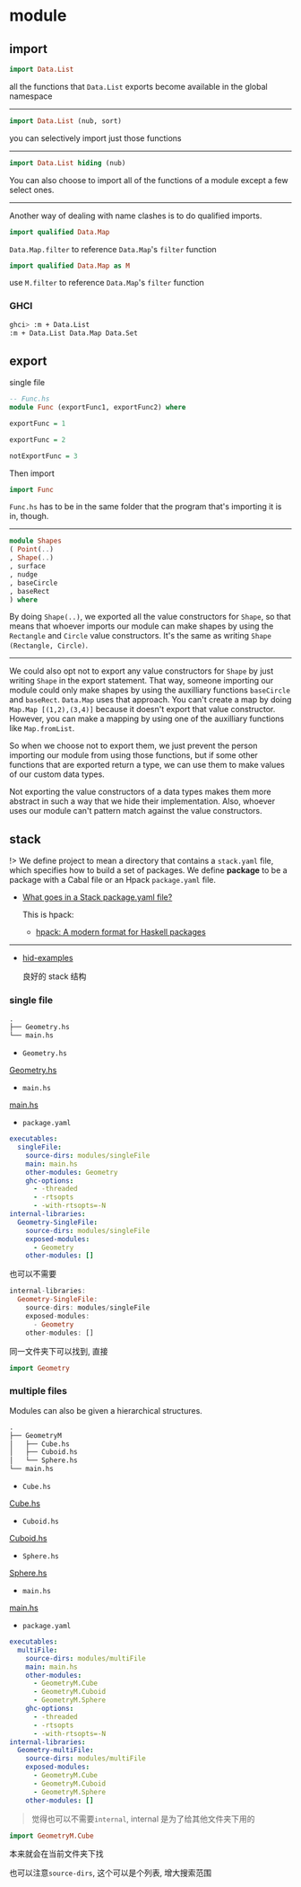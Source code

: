 # module

## import

```hs
import Data.List
```

all the functions that `Data.List` exports become available in the global namespace

---

```hs
import Data.List (nub, sort)
```

you can selectively import just those functions

---

```hs
import Data.List hiding (nub)
```

You can also choose to import all of the functions of a module except a few select ones.

---

Another way of dealing with name clashes is to do qualified imports.

```hs
import qualified Data.Map
```

`Data.Map.filter` to reference `Data.Map`'s `filter` function

```hs
import qualified Data.Map as M
```

use `M.filter` to reference `Data.Map`'s `filter` function

### GHCI

```bash
ghci> :m + Data.List
:m + Data.List Data.Map Data.Set
```

## export

single file

```hs
-- Func.hs
module Func (exportFunc1, exportFunc2) where

exportFunc = 1

exportFunc = 2

notExportFunc = 3
```

Then import

```hs
import Func
```

`Func.hs` has to be in the same folder that the program that's importing it is in, though.

---

```hs
module Shapes
( Point(..)
, Shape(..)
, surface
, nudge
, baseCircle
, baseRect
) where
```

By doing `Shape(..)`, we exported all the value constructors for `Shape`, so that means that whoever imports our module can make shapes by using the `Rectangle` and `Circle` value constructors. It's the same as writing `Shape (Rectangle, Circle)`.

---

We could also opt not to export any value constructors for `Shape` by just writing `Shape` in the export statement. That way, someone importing our module could only make shapes by using the auxilliary functions `baseCircle` and `baseRect`. `Data.Map` uses that approach. You can't create a map by doing `Map.Map [(1,2),(3,4)]` because it doesn't export that value constructor. However, you can make a mapping by using one of the auxilliary functions like `Map.fromList`.

So when we choose not to export them, we just prevent the person importing our module from using those functions, but if some other functions that are exported return a type, we can use them to make values of our custom data types.

Not exporting the value constructors of a data types makes them more abstract in such a way that we hide their implementation. Also, whoever uses our module can't pattern match against the value constructors.

## stack

!> We define project to mean a directory that contains a `stack.yaml` file, which specifies how to build a set of packages. We define **package** to be a package with a Cabal file or an Hpack `package.yaml` file.

- [What goes in a Stack package.yaml file?](https://stackoverflow.com/questions/40332040/what-goes-in-a-stack-package-yaml-file)

  This is hpack:

  - [hpack: A modern format for Haskell packages](https://github.com/sol/hpack)

---

- [hid-examples](https://github.com/bravit/hid-examples)

  良好的 stack 结构

### single file

```txt
.
├── Geometry.hs
└── main.hs
```

- `Geometry.hs`

[Geometry.hs](../example/Learn-You-a-Haskell-for-Great-Good/modules/singleFile/Geometry.hs ":include :type=code hs")

- `main.hs`

[main.hs](../example/Learn-You-a-Haskell-for-Great-Good/modules/singleFile/main.hs ":include :type=code hs")

- `package.yaml`

```yaml
executables:
  singleFile:
    source-dirs: modules/singleFile
    main: main.hs
    other-modules: Geometry
    ghc-options:
      - -threaded
      - -rtsopts
      - -with-rtsopts=-N
internal-libraries:
  Geometry-SingleFile:
    source-dirs: modules/singleFile
    exposed-modules:
      - Geometry
    other-modules: []
```

也可以不需要

```hs
internal-libraries:
  Geometry-SingleFile:
    source-dirs: modules/singleFile
    exposed-modules:
      - Geometry
    other-modules: []
```

同一文件夹下可以找到, 直接

```hs
import Geometry
```

### multiple files

Modules can also be given a hierarchical structures.

```txt
.
├── GeometryM
│   ├── Cube.hs
│   ├── Cuboid.hs
│   └── Sphere.hs
└── main.hs
```

- `Cube.hs`

[Cube.hs](../example/Learn-You-a-Haskell-for-Great-Good/modules/multiFile/GeometryM/Cube.hs ":include :type=code hs")

- `Cuboid.hs`

[Cuboid.hs](../example/Learn-You-a-Haskell-for-Great-Good/modules/multiFile/GeometryM/Cuboid.hs ":include :type=code hs")

- `Sphere.hs`

[Sphere.hs](../example/Learn-You-a-Haskell-for-Great-Good/modules/multiFile/GeometryM/Sphere.hs ":include :type=code hs")

- `main.hs`

[main.hs](../example/Learn-You-a-Haskell-for-Great-Good/modules/multiFile/main.hs ":include :type=code hs")

- `package.yaml`

```yaml
executables:
  multiFile:
    source-dirs: modules/multiFile
    main: main.hs
    other-modules:
      - GeometryM.Cube
      - GeometryM.Cuboid
      - GeometryM.Sphere
    ghc-options:
      - -threaded
      - -rtsopts
      - -with-rtsopts=-N
internal-libraries:
  Geometry-multiFile:
    source-dirs: modules/multiFile
    exposed-modules:
      - GeometryM.Cube
      - GeometryM.Cuboid
      - GeometryM.Sphere
    other-modules: []
```

> 觉得也可以不需要`internal`, internal 是为了给其他文件夹下用的

```hs
import GeometryM.Cube
```

本来就会在当前文件夹下找

也可以注意`source-dirs`, 这个可以是个列表, 增大搜索范围
